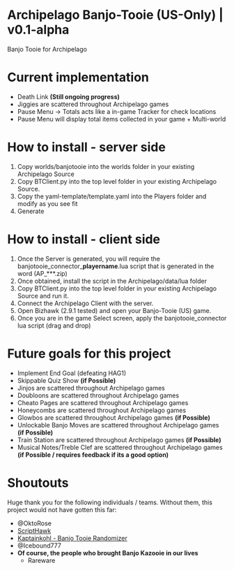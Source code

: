 # Archipelago Banjo-Tooie (US-Only) | v0.1-alpha
Banjo Tooie for Archipelago 

# Current implementation
- Death Link **(Still ongoing progress)**
- Jiggies are scattered throughout Archipelago games
- Pause Menu -> Totals acts like a in-game Tracker for check locations
- Pause Menu will display total items collected in your game + Multi-world

# How to install - server side
1. Copy worlds/banjotooie into the worlds folder in your existing Archipelago Source
2. Copy BTClient.py into the top level folder in your existing Archipelago Source. 
3. Copy the yaml-template/template.yaml into the Players folder and modify as you see fit
4. Generate

# How to install - client side
1. Once the Server is generated, you will require the banjotooie_connector_**playername**.lua script that is generated in the word (AP_***.zip)
2. Once obtained, install the script in the Archipelago/data/lua folder
3. Copy BTClient.py into the top level folder in your existing Archipelago Source and run it.
4. Connect the Archipelago Client with the server.
5. Open Bizhawk (2.9.1 tested) and open your Banjo-Tooie (US) game.
6. Once you are in the game Select screen, apply the banjotooie_connector lua script (drag and drop)

# Future goals for this project
- Implement End Goal (defeating HAG1)
- Skippable Quiz Show **(if Possible)**
- Jinjos are scattered throughout Archipelago games 
- Doubloons are scattered throughout Archipelago games
- Cheato Pages are scattered throughout Archipelago games
- Honeycombs are scattered throughout Archipelago games
- Glowbos are scattered throughout Archipelago games **(if Possible)**
- Unlockable Banjo Moves are scattered throughout Archipelago games **(if Possible)**
- Train Station are scattered throughout Archipelago games **(if Possible)**
- Musical Notes/Treble Clef are scattered throughout Archipelago games **(if Possible / requires feedback if its a good option)**

# Shoutouts
Huge thank you for the following individuals / teams. Without them, this project would not have gotten this far:
 - @OktoRose
 - <a href='https://github.com/Isotarge/ScriptHawk'>ScriptHawk</a>
 - <a href="https://github.com/kaptainkohl/BTRandoLUA">Kaptainkohl - Banjo Tooie Randomizer</a>
 - @Icebound777
 - **Of course, the people who brought Banjo Kazooie in our lives**
    - Rareware